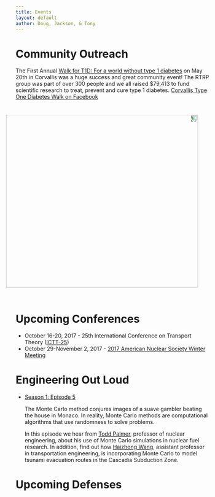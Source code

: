 ```yaml
---
title: Events
layout: default
author: Doug, Jackson, & Tony
---
```


# Community Outreach
The First Annual [Walk for T1D: For a world without type 1 diabetes](http://www2.jdrf.org/site/TR/TeamJDRF/OregonSWWashingtonChapter4532?pg=entry&fr_id=6480) on May 20th in Corvallis was a huge success and great community event!  The RTRP group was part of over 300 people and we all raised $79,413 to fund scientific research to treat, prevent and cure type 1 diabetes. [Corvallis Type One Diabetes Walk on Facebook](https://www.facebook.com/CorvallisWalk4T1D/)

<img src="{{ site.url }}Events/2017-05-20 11.11.41.jpg" width="450" height="500" style="-webkit-transform:rotate(90deg);">


# Upcoming Conferences
* October 16-20, 2017 - 25th International Conference on Transport Theory ([ICTT-25](https://ictt-2017.llnl.gov))
* October 29-November 2, 2017 - [2017 American Nuclear Society Winter Meeting](http://www.ans.org/meetings/c_1)
  

# Engineering Out Loud

* [Season 1: Episode 5](http://engineering.oregonstate.edu/episode-5-odds-ends)

  The Monte Carlo method conjures images of a suave gambler beating the house in Monaco. In reality, Monte Carlo methods are computational algorithms that use randomness to solve problems. 

  In this episode we hear from [Todd Palmer](http://ne.oregonstate.edu/todd-s-palmer), professor of nuclear engineering, about his use of Monte Carlo simulations in nuclear fuel research. In addition, find out how [Haizhong Wang](http://cce.oregonstate.edu/wang), assistant professor in transportation engineering, is incorporating Monte Carlo to model tsunami evacuation routes in the Cascadia Subduction Zone.
  
# Upcoming Defenses

